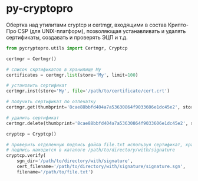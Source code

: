 # py-cryptopro
Обертка над утилитами cryptcp и certmgr, входящими в состав Крипто-Про CSP (для UNIX-платформ), позволяющая устанавливать и удалять сертификаты, создавать и проверять ЭЦП и т.д.

```python
from pycryptopro.utils import Certmgr, Cryptcp

certmgr = Certmgr()

# список скртификатов в хранилище My
certificates = certmgr.list(store='My', limit=100)

# установить сертификат
certmgr.inst(store='My', file='/path/to/certificate/cert.crt')

# получить сертификат по отпечатку
certmgr.get(thumbprint='8cae88bbfd404a7a53630864f9033606e1dc45e2', store='My')

# удалить сертификат
certmgr.delete(thumbprint='8cae88bbfd404a7a53630864f9033606e1dc45e2', store='My')

cryptcp = Cryptcp()

# проверить отделенную подпись файла file.txt используя сертификат, хранящийся в подписи signature.sgn
# подпись находится в каталоге /path/to/directory/with/signature
cryptcp.verify(
    sgn_dir='/path/to/directory/with/signature',
    cert_filename='/path/to/directory/with/signature/signature.sgn',
    filename='/path/to/file.txt')
```
